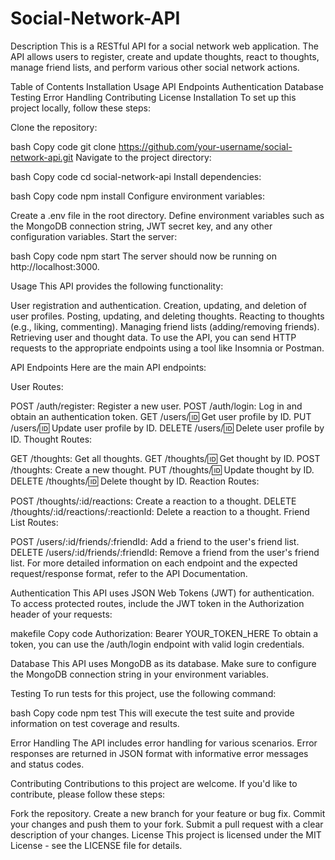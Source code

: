 # Social-Network-API
Description
This is a RESTful API for a social network web application. The API allows users to register, create and update thoughts, react to thoughts, manage friend lists, and perform various other social network actions.

Table of Contents
Installation
Usage
API Endpoints
Authentication
Database
Testing
Error Handling
Contributing
License
Installation
To set up this project locally, follow these steps:

Clone the repository:

bash
Copy code
git clone https://github.com/your-username/social-network-api.git
Navigate to the project directory:

bash
Copy code
cd social-network-api
Install dependencies:

bash
Copy code
npm install
Configure environment variables:

Create a .env file in the root directory.
Define environment variables such as the MongoDB connection string, JWT secret key, and any other configuration variables.
Start the server:

bash
Copy code
npm start
The server should now be running on http://localhost:3000.

Usage
This API provides the following functionality:

User registration and authentication.
Creation, updating, and deletion of user profiles.
Posting, updating, and deleting thoughts.
Reacting to thoughts (e.g., liking, commenting).
Managing friend lists (adding/removing friends).
Retrieving user and thought data.
To use the API, you can send HTTP requests to the appropriate endpoints using a tool like Insomnia or Postman.

API Endpoints
Here are the main API endpoints:

User Routes:

POST /auth/register: Register a new user.
POST /auth/login: Log in and obtain an authentication token.
GET /users/:id: Get user profile by ID.
PUT /users/:id: Update user profile by ID.
DELETE /users/:id: Delete user profile by ID.
Thought Routes:

GET /thoughts: Get all thoughts.
GET /thoughts/:id: Get thought by ID.
POST /thoughts: Create a new thought.
PUT /thoughts/:id: Update thought by ID.
DELETE /thoughts/:id: Delete thought by ID.
Reaction Routes:

POST /thoughts/:id/reactions: Create a reaction to a thought.
DELETE /thoughts/:id/reactions/:reactionId: Delete a reaction to a thought.
Friend List Routes:

POST /users/:id/friends/:friendId: Add a friend to the user's friend list.
DELETE /users/:id/friends/:friendId: Remove a friend from the user's friend list.
For more detailed information on each endpoint and the expected request/response format, refer to the API Documentation.

Authentication
This API uses JSON Web Tokens (JWT) for authentication. To access protected routes, include the JWT token in the Authorization header of your requests:

makefile
Copy code
Authorization: Bearer YOUR_TOKEN_HERE
To obtain a token, you can use the /auth/login endpoint with valid login credentials.

Database
This API uses MongoDB as its database. Make sure to configure the MongoDB connection string in your environment variables.

Testing
To run tests for this project, use the following command:

bash
Copy code
npm test
This will execute the test suite and provide information on test coverage and results.

Error Handling
The API includes error handling for various scenarios. Error responses are returned in JSON format with informative error messages and status codes.

Contributing
Contributions to this project are welcome. If you'd like to contribute, please follow these steps:

Fork the repository.
Create a new branch for your feature or bug fix.
Commit your changes and push them to your fork.
Submit a pull request with a clear description of your changes.
License
This project is licensed under the MIT License - see the LICENSE file for details.
